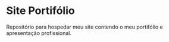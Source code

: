 # Site Portifólio
Repositório para hospedar meu site contendo o meu portifólio e apresentação profissional. 
